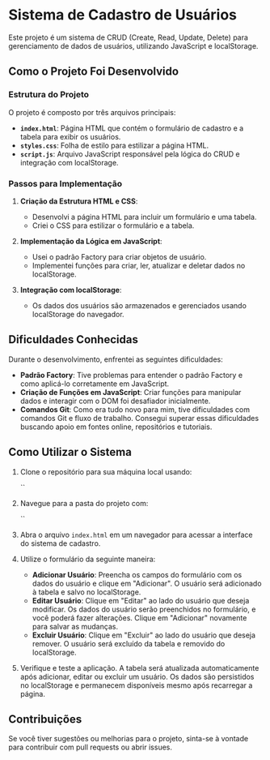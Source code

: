 # Sistema de Cadastro de Usuários

Este projeto é um sistema de CRUD (Create, Read, Update, Delete) para gerenciamento de dados de usuários, utilizando JavaScript e localStorage.

## Como o Projeto Foi Desenvolvido

### Estrutura do Projeto

O projeto é composto por três arquivos principais:

- **`index.html`**: Página HTML que contém o formulário de cadastro e a tabela para exibir os usuários.
- **`styles.css`**: Folha de estilo para estilizar a página HTML.
- **`script.js`**: Arquivo JavaScript responsável pela lógica do CRUD e integração com localStorage.

### Passos para Implementação

1. **Criação da Estrutura HTML e CSS**:
   - Desenvolvi a página HTML para incluir um formulário e uma tabela.
   - Criei o CSS para estilizar o formulário e a tabela.

2. **Implementação da Lógica em JavaScript**:
   - Usei o padrão Factory para criar objetos de usuário.
   - Implementei funções para criar, ler, atualizar e deletar dados no localStorage.

3. **Integração com localStorage**:
   - Os dados dos usuários são armazenados e gerenciados usando localStorage do navegador.

## Dificuldades Conhecidas

Durante o desenvolvimento, enfrentei as seguintes dificuldades:

- **Padrão Factory**: Tive problemas para entender o padrão Factory e como aplicá-lo corretamente em JavaScript.
- **Criação de Funções em JavaScript**: Criar funções para manipular dados e interagir com o DOM foi desafiador inicialmente.
- **Comandos Git**: Como era tudo novo para mim, tive dificuldades com comandos Git e fluxo de trabalho. Consegui superar essas dificuldades buscando apoio em fontes online, repositórios e tutoriais.

## Como Utilizar o Sistema

1. Clone o repositório para sua máquina local usando:
   
   ``

2. Navegue para a pasta do projeto com:

   ``

3. Abra o arquivo `index.html` em um navegador para acessar a interface do sistema de cadastro.

4. Utilize o formulário da seguinte maneira:

   - **Adicionar Usuário**: Preencha os campos do formulário com os dados do usuário e clique em "Adicionar". O usuário será adicionado à tabela e salvo no localStorage.
   - **Editar Usuário**: Clique em "Editar" ao lado do usuário que deseja modificar. Os dados do usuário serão preenchidos no formulário, e você poderá fazer alterações. Clique em "Adicionar" novamente para salvar as mudanças.
   - **Excluir Usuário**: Clique em "Excluir" ao lado do usuário que deseja remover. O usuário será excluído da tabela e removido do localStorage.

5. Verifique e teste a aplicação. A tabela será atualizada automaticamente após adicionar, editar ou excluir um usuário. Os dados são persistidos no localStorage e permanecem disponíveis mesmo após recarregar a página.

## Contribuições

Se você tiver sugestões ou melhorias para o projeto, sinta-se à vontade para contribuir com pull requests ou abrir issues.
